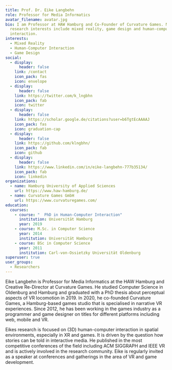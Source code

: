 ```yaml
---
title: Prof. Dr. Eike Langbehn
role: Professor for Media Informatics
avatar_filename: avatar.jpg
bio: I am Professor at HAW Hamburg and Co-Founder of Curvature Games. My
  research interests include mixed reality, game design and human-computer
  interaction.
interests:
  - Mixed Reality
  - Human-Computer Interaction
  - Game Design
social:
  - display:
      header: false
    link: /contact
    icon_pack: fas
    icon: envelope
  - display:
      header: false
    link: https://twitter.com/k_lngbhn
    icon_pack: fab
    icon: twitter
  - display:
      header: false
    link: https://scholar.google.de/citations?user=b6TgtEcAAAAJ
    icon_pack: fas
    icon: graduation-cap
  - display:
      header: false
    link: https://github.com/klngbhn/
    icon_pack: fab
    icon: github
  - display:
      header: false
    link: https://www.linkedin.com/in/eike-langbehn-777b35134/
    icon_pack: fab
    icon: linkedin
organizations:
  - name: Hamburg University of Applied Sciences
    url: https://www.haw-hamburg.de/
  - name: Curvature Games GmbH
    url: https://www.curvaturegames.com/
education:
  courses:
    - course: "  PhD in Human-Computer Interaction"
      institution: Universität Hamburg
      year: 2019
    - course: M.Sc. in Computer Science
      year: 2014
      institution: Universität Hamburg
    - course: BSc in Computer Science
      year: 2011
      institution: Carl-von-Ossietzky Universität Oldenburg
superuser: true
user_groups:
  - Researchers
---
```

Eike Langbehn is Professor for Media Informatics at the HAW Hamburg and Creative Re-Director at Curvature Games. He studied Computer Science in Oldenburg and Hamburg and graduated with a PhD thesis about perceptual aspects of VR locomotion in 2019. In 2020, he co-founded Curvature Games, a Hamburg-based games studio that is specialised in narrative VR experiences. Since 2012, he has been working in the games industry as a programmer and game designer on titles for different platforms including web, mobile and VR.

Eikes research is focused on (3D) human-computer interaction in spatial environments, especially in XR and games. It is driven by the question how stories can be told in interactive media. He published in the most competitive conferences of the field including ACM SIGGRAPH and IEEE VR and is actively involved in the research community. Eike is regularly invited as a speaker at conferences and gatherings in the area of VR and game development.